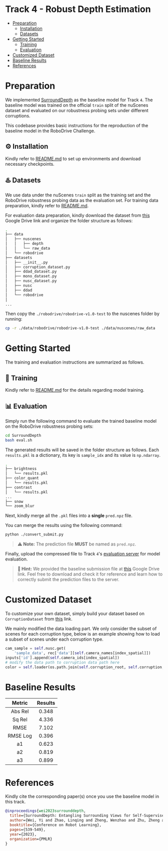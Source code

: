 # Track 4 - Robust Depth Estimation

- [Preparation](#preparation)
  - [Installation](#gear-installation)
  - [Datasets](#hotsprings-datasets)
- [Getting Started](#getting-started)
  - [Training](#rocket-training)
  - [Evaluation](#bar_chart-evaluation)
- [Customized Dataset](#customized-dataset)
- [Baseline Results](#baseline-results)
- [References](#references)


# Preparation

We implemented [SurroundDepth](https://proceedings.mlr.press/v205/wei23a.html) as the baseline model for Track `4`. The baseline model was trained on the official `train` split of the nuScenes dataset and evaluated on our robustness probing sets under different corruptions.

This codebase provides basic instructions for the reproduction of the baseline model in the RoboDrive Challenge.


## :gear: Installation

Kindly refer to [README.md](SurroundDepth/README.md) to set up environments and download necessary checkpoints.

## :hotsprings: Datasets

We use data under the nuScenes `train` split as the training set and the RoboDrive robustness probing data as the evaluation set. For training data preparation, kindly refer to [README.md](SurroundDepth/README.md). 

For evaluation data preparation, kindly download the dataset from [this](https://drive.google.com/file/d/1FEiBlX9SV69DEaHVfpKcWjkTZQAVSfvw/view?usp=drive_link) Google Drive link and organize the folder structure as follows:

```bash
.
├── data
│   ├── nuscenes
│   │   ├── depth
│   │   └── raw_data
│   └── robodrive
├── datasets
│   ├── __init__.py
│   ├── corruption_dataset.py
│   ├── ddad_dataset.py
│   ├── mono_dataset.py
│   ├── nusc_dataset.py
│   ├── nusc
│   ├── ddad
│   └── robodrive
│
...
```

Then copy the `./robodrive/robodrive-v1.0-test` to the nuscenes folder by running:
```bash
cp -r ./data/robodrive/robodrive-v1.0-test ./data/nuscenes/raw_data
```


# Getting Started

The training and evaluation instructions are summarized as follows.

## :rocket: Training

Kindly refer to [README.md](SurroundDepth/README.md) for the details regarding model training.


## :bar_chart: Evaluation

Simply run the following command to evaluate the trained baseline model on the RoboDrive robustness probing sets:

```bash
cd SurroundDepth
bash eval.sh
```

The generated results will be saved in the folder structure as follows. Each `results.pkl` is a dictionary, its key is `sample_idx` and its value is `np.ndarray`.

```bash
.
├── brightness
│   └── results.pkl
├── color_quant
│   └── results.pkl
├── contrast
│   └── results.pkl
...
├── snow
└── zoom_blur
```

Next, kindly merge all the `.pkl` files into a **single** `pred.npz` file.

You can merge the results using the following command:
```bash
python ./convert_submit.py
```
> **:warning: Note:** The prediction file **MUST** be named as `pred.npz`.

Finally, upload the compressed file to Track `4`'s [evaluation server](https://codalab.lisn.upsaclay.fr/competitions/17226) for model evaluation.

> **:blue_car: Hint:** We provided the baseline submission file at [this](https://drive.google.com/drive/folders/1oEDgaBdmkXN3dv45fbvnzdo9Gw20PXk-?usp=sharing) Google Drive link. Feel free to download and check it for reference and learn how to correctly submit the prediction files to the server.


# Customized Dataset

To customize your own dataset, simply build your dataset based on `CorruptionDataset` from [this](SurroundDepth/datasets/corruption_dataset.py) link.

We mainly modified the data loading part. We only consider the subset of scenes for each corruption type, below is an example showing how to load a subset of scenes under each corruption type.


```python
cam_sample = self.nusc.get(
    'sample_data', rec['data'][self.camera_names[index_spatial]])
inputs['id'].append(self.camera_ids[index_spatial])
# modify the data path to corruption data path here
color = self.loader(os.path.join(self.corruption_root, self.corruption, cam_sample['filename']))
```


# Baseline Results

| Metric            | Results   |
| :---------------: | :----:    |
| Abs Rel           | 0.348     |
| Sq Rel            | 4.336     |
| RMSE              | 7.102     |
| RMSE Log          | 0.396     |
| a1                | 0.623     |
| a2                | 0.819     |
| a3                | 0.899     |


# References

Kindly cite the corresponding paper(s) once you use the baseline model in this track.
```bibtex
@inproceedings{wei2023surrounddepth,
  title={SurroundDepth: Entangling Surrounding Views for Self-Supervised Multi-Camera Depth Estimation},
  author={Wei, Yi and Zhao, Linqing and Zheng, Wenzhao and Zhu, Zheng and Rao, Yongming and Huang, Guan and Lu, Jiwen and Zhou, Jie},
  booktitle={Conference on Robot Learning},
  pages={539-549},
  year={2023},
  organization={PMLR}
}
```
